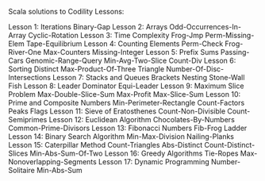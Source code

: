Scala solutions to Codility Lessons: 

Lesson 1: Iterations
    Binary-Gap
Lesson 2: Arrays
    Odd-Occurrences-In-Array
    Cyclic-Rotation
Lesson 3: Time Complexity
    Frog-Jmp
    Perm-Missing-Elem
    Tape-Equilibrium
Lesson 4: Counting Elements
    Perm-Check
    Frog-River-One
    Max-Counters
    Missing-Integer
Lesson 5: Prefix Sums
    Passing-Cars 
    Genomic-Range-Query
    Min-Avg-Two-Slice
    Count-Div
Lesson 6: Sorting
    Distinct
    Max-Product-Of-Three
    Triangle 
    Number-Of-Disc-Intersections
Lesson 7: Stacks and Queues
    Brackets
    Nesting 
    Stone-Wall
    Fish
Lesson 8: Leader
    Dominator
    Equi-Leader
Lesson 9: Maximum Slice Problem
    Max-Double-Slice-Sum
    Max-Profit
    Max-Slice-Sum
Lesson 10: Prime and Composite Numbers
    Min-Perimeter-Rectangle
    Count-Factors 
    Peaks
    Flags
Lesson 11: Sieve of Eratosthenes
    Count-Non-Divisible
    Count-Semiprimes
Lesson 12: Euclidean Algorithm
    Chocolates-By-Numbers
    Common-Prime-Divisors
Lesson 13: Fibonacci Numbers
    Fib-Frog
    Ladder
Lesson 14: Binary Search Algorithm
    Min-Max-Division
    Nailing-Planks 
Lesson 15: Caterpillar Method
    Count-Triangles 
    Abs-Distinct 
    Count-Distinct-Slices 
    Min-Abs-Sum-Of-Two
Lesson 16: Greedy Algorithms
    Tie-Ropes 
    Max-Nonoverlapping-Segments
Lesson 17: Dynamic Programming
    Number-Solitaire
    Min-Abs-Sum 
